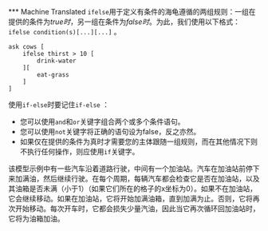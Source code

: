 ﻿*** Machine Translated
`ifelse`用于定义有条件的海龟遵循的两组规则：一组在提供的条件为*true时*，另一组在条件为*false时*。为此，我们使用以下格式： `ifelse condition(s)[...][...]` 。



```
ask cows [
	ifelse thirst > 10 [
		drink-water
	][
		eat-grass
	]
]
```


使用`if-else`时要记住`if-else` ：

- 您可以使用`and`和`or`关键字组合两个或多个条件语句。
- 您可以使用`not`关键字将正确的语句设为false，反之亦然。
- 如果仅在提供的条件为真时才需要您的主体跟随一组规则，而在其他情况下则不执行任何操作，则应使用`if`关键字。


该模型示例中有一些汽车沿着道路行驶，中间有一个加油站。汽车在加油站前停下来加满油，然后继续行驶。在每个周期，每辆汽车都会检查它是否在加油站，以及其油箱是否未满（小于1）（如果它们所在的格子的x坐标为0）。如果不在加油站，它会继续移动。如果在加油站，它将开始加满油箱，直到加满为止。否则，它将再次开始移动。每次开车时，它都会损失少量汽油，因此当它再次循环回加油站时，它将为油箱加油。